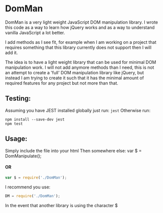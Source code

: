 # DomMan

DomMan is a very light weight JavaScript DOM manipulation library.
I wrote this code as a way to learn how jQuery works and as a way to understand vanilla JavaScript a lot better.

I add methods as I see fit, for example when I am working on a project that requires something that this library currently does not support then I will add it.

The idea is to have a light weight library that can be used for minimal DOM manipulation work. I will not add anymore methods than I need, this is not an attempt to create a 'full' DOM manipulation library like jQuery, but instead I am trying to create it such that it has the minimal amount of required features for any project but not more than that.

## Testing:
Assuming you have JEST installed globally just run: ```jest```
Otherwise run: 
```
npm install --save-dev jest
npm test
```

## Usage:
Simply include the file into your html <script src="DomMan.js"></script>
Then somewhere else: var $ = DomManipulate();
#### OR
```JavaScript
var $ = require('./DomMan');
```

I recommend you use:
```JavaScript
DM = require('./DomMan');
```

In the event that another library is using the character $
